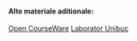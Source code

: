 #### Alte materiale aditionale:

[Open CourseWare](https://ocw.cs.pub.ro/courses/poo-ca-cd)
[Laborator Unibuc](https://github.com/DariusBuhai/FMI-Unibuc/tree/main/Year%20I/Semester%202/POO/Laborator)